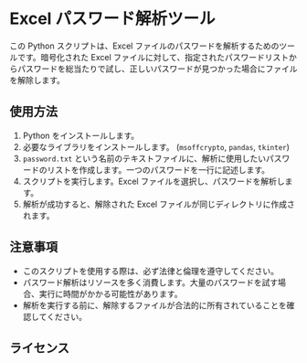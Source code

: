 # Excel パスワード解析ツール

この Python スクリプトは、Excel ファイルのパスワードを解析するためのツールです。暗号化された Excel ファイルに対して、指定されたパスワードリストからパスワードを総当たりで試し、正しいパスワードが見つかった場合にファイルを解除します。

## 使用方法

1. Python をインストールします。
2. 必要なライブラリをインストールします。 (`msoffcrypto`, `pandas`, `tkinter`)
3. `password.txt` という名前のテキストファイルに、解析に使用したいパスワードのリストを作成します。一つのパスワードを一行に記述します。
4. スクリプトを実行します。Excel ファイルを選択し、パスワードを解析します。
5. 解析が成功すると、解除された Excel ファイルが同じディレクトリに作成されます。

## 注意事項

- このスクリプトを使用する際は、必ず法律と倫理を遵守してください。
- パスワード解析はリソースを多く消費します。大量のパスワードを試す場合、実行に時間がかかる可能性があります。
- 解析を実行する前に、解除するファイルが合法的に所有されていることを確認してください。

## ライセンス